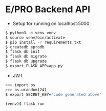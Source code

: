 # E/PRO Backend API

- Setup for running on localhost:5000

```bash
$ python3 -m venv venv
$ source venv/bin/activate
$ pip install -r requirements.txt
$ createdb eprodb
$ flask db init
$ flask db migrate
$ flask db upgrade
$ export FLASK_APP=app.py
```

- JWT
```bash
>>> import os
>>> os.urandom(24)
$ export SECRET_KEY='code generated above'
```

```bash
(venv)$ flask run
```